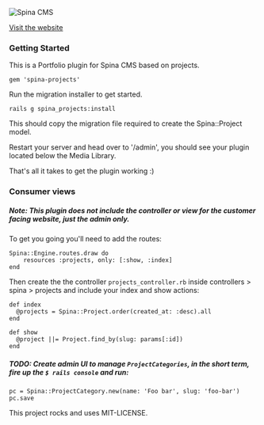 ![Spina CMS](http://www.spinacms.com/spinacms.png)

[Visit the website](http://www.spinacms.com)

### Getting Started

This is a Portfolio plugin for Spina CMS based on projects.

```
gem 'spina-projects'
```

Run the migration installer to get started.

```
rails g spina_projects:install
```

This should copy the migration file required to create the Spina::Project model.

Restart your server and head over to '/admin', you should see your plugin located below the Media Library.

That's all it takes to get the plugin working :)

### Consumer views

##### Note: This plugin does not include the controller or view for the customer facing website, just the admin only.

To get you going you'll need to add the routes:

    Spina::Engine.routes.draw do
        resources :projects, only: [:show, :index]
    end

Then create the the controller `projects_controller.rb` inside controllers > spina > projects and include your index and show actions:

    def index
      @projects = Spina::Project.order(created_at: :desc).all
    end

    def show
      @project ||= Project.find_by(slug: params[:id])
    end

##### TODO: Create admin UI to manage `ProjectCategories`, in the short term, fire up the `$ rails console` and run:

    pc = Spina::ProjectCategory.new(name: 'Foo bar', slug: 'foo-bar')
    pc.save

This project rocks and uses MIT-LICENSE.
